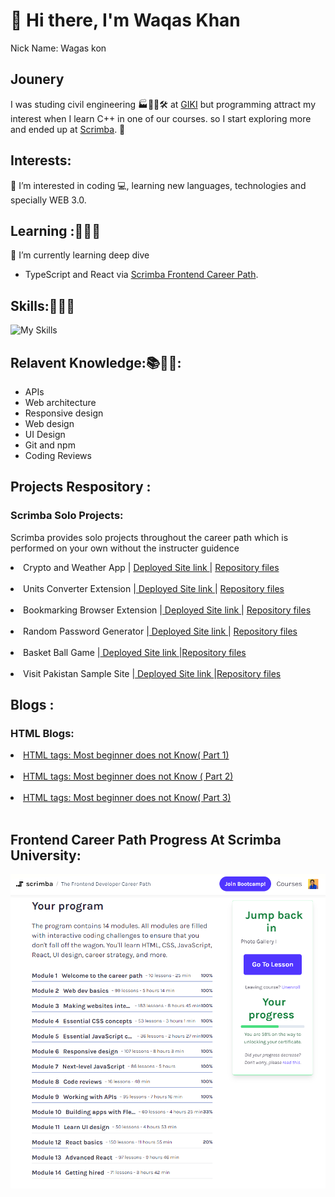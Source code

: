 # 👋 Hi there, I'm Waqas Khan 
Nick Name: Wagas kon
## Jounery
I was studing civil engineering 🏭👨‍🔧🛠 at [GIKI](https://giki.edu.pk/) but programming attract my interest when I learn C++ in one of our courses. so I start exploring more and ended up at [Scrimba](scrimba.com). 🔀

## Interests:
👀 I’m interested in coding :computer:, learning new languages, technologies and specially WEB 3.0.

## Learning :🧑🏻‍💻
🌱 I’m currently learning deep dive 
- TypeScript and React via [Scrimba Frontend Career Path](https://scrimba.com/learn/frontend).  
<!-- - Solidity, NFT Smart Contract, Dapp, Web 3.0 and MetaVerse from [@MoralisWeb3](https://docs.moralis.io/introduction/readme) and [@alchemyplatform](https://docs.alchemy.com/alchemy/road-to-web3/welcome-to-the-road-to-web3). -->

## Skills:🎯💪🤸

![My Skills](https://skillicons.dev/icons?i=html,css,figma,js,typescript,react)

<!-- - HTML5
- CSS3
- Figma 
- JavaScript + ES6
- TypeScript
- React Js -->

## Relavent Knowledge:📚🧠💡: 
- APIs
- Web architecture
- Responsive design
- Web design
- UI Design
- Git and npm
- Coding Reviews


## Projects Respository : 
<!-- <details>
    <summary>Frontend Scrimba Solo Projects:</summary> -->
  ### Scrimba Solo Projects:
  <p> Scrimba provides solo projects throughout the career path which is performed on your own without the instructer guidence</p>
  <nav class="list" >
  <li>Crypto and Weather App | <a href='https://wagaskon.github.io/Crypto-and-Weather-App-as-Extension/'  target=”_blank”>  Deployed Site link </a> | <a href='https://github.com/wagaskon/Crypto-and-Weather-App-as-Extension' target=”_blank”> Repository files</a></li><br>

  <nav class="list" >
  <li>Units Converter Extension |<a href='https://wagaskon.github.io/Unit-Converter-Extension/'  target=”_blank”>  Deployed Site link </a> | <a href='https://github.com/wagaskon/Unit-Converter-Externsion' target=”_blank”>Repository files</a></li><br>

  <li>Bookmarking Browser Extension |<a href='https://wagaskon.github.io/Bookmarking-BrowserExtension/'  target=”_blank”>  Deployed Site link </a> | <a href='https://github.com/wagaskon/Browser-Extension' target=”_blank”>Repository files</a></li><br>

  <li>Random Password Generator |<a href='https://wagaskon.github.io/Random-Password-Generator/'  target=”_blank”>  Deployed Site link </a> | <a href='https://github.com/wagaskon/Random-Password-Generator' target=”_blank”>Repository files</a></li><br>

  <li>Basket Ball Game |<a href='https://wagaskon.github.io/Basket-Ball-Game/'  target=”_blank”>  Deployed Site link </a> |<a  href='https://github.com/wagaskon/Basket-Ball-Game' target=”_blank”>Repository files</a></li><br>


  <li>Visit Pakistan Sample Site |<a href='https://wagaskon.github.io/Visit-Pakistan/'  target=”_blank”>  Deployed Site link </a> |<a  href='https://github.com/wagaskon/Visit-Pakistan' target=”_blank”>Repository files</a><br>
  
  
  <!-- </nav>        
</details> -->

## Blogs : 

<!-- <details>
    <summary>HTML Blogs at DEV</summary> -->
<!-- <p>DEV.to is a community of software developers getting together to help one another out. The software industry relies on collaboration and networked learning.</p> -->
 ### HTML Blogs:        
<nav>
<li><a  href='https://dev.to/waqaskhan/html-tags-abbrmapareaaside-oa5'>HTML tags: Most beginner does not Know( Part 1)</a></li><br>
<li><a  href='https://dev.to/waqaskhan/html-audio-explained-3jbd'>HTML tags: Most beginner does not Know ( Part 2)</a></li><br>
<li><a  href='https://dev.to/waqaskhan/html-tags-most-beginner-does-not-know-part-3-44ae'>HTML tags: Most beginner does not Know( Part 3)</a></li><br>
 

## Frontend Career Path Progress At Scrimba University: 
![Scrimba Progress](progress.png)

<!-- </nav>        
</details> -->


<!-- ## Cerificates and Awards

## Portfolio Link -->
